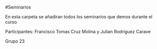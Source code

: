#Seminarios

En esta carpeta se añadiran todos los seminarios que demos durante el curso

Participantes: Francisco Tomas Cruz Molina y Julian Rodriguez Carave

Grupo 23
